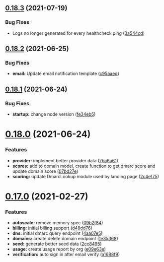 ## [0.18.3](https://github.com/bsord/rcvr-api/compare/0.18.2...0.18.3) (2021-07-19)


### Bug Fixes

* Logs no longer generated for every healthcheck ping ([3a544cd](https://github.com/bsord/rcvr-api/commit/3a544cd798d0cfbd2834f5df16f8a5ecf07c22bc))



## [0.18.2](https://github.com/bsord/rcvr-api/compare/0.18.1...0.18.2) (2021-06-25)


### Bug Fixes

* **email:** Update email notification template ([c95aaed](https://github.com/bsord/rcvr-api/commit/c95aaed09420c21d9041c1818dbc4c989ead9cb5))



## [0.18.1](https://github.com/bsord/rcvr-api/compare/0.18.0...0.18.1) (2021-06-24)


### Bug Fixes

* **startup:** change node version ([fe34eb5](https://github.com/bsord/rcvr-api/commit/fe34eb5eb91bd1e9258cb8b27766389607bf0136))



# [0.18.0](https://github.com/bsord/rcvr-api/compare/0.17.0...0.18.0) (2021-06-24)


### Features

* **provider:** implement better provider data ([7ba6a61](https://github.com/bsord/rcvr-api/commit/7ba6a612412220d164663d84758663611806efb4))
* **scores:** add to domain model, create function to get dmarc score and update domain score ([07bd27e](https://github.com/bsord/rcvr-api/commit/07bd27e069012fb961f65fa9a8d91e11c59f601d))
* **scoring:** update DmarcLookup module used by landing page ([2c4e175](https://github.com/bsord/rcvr-api/commit/2c4e175f33261414e55d1644acbb89624ab4d1a8))



# [0.17.0](https://github.com/bsord/rcvr-api/compare/0.16.0...0.17.0) (2021-02-27)


### Features

* **autoscale:** remove memory spec ([09b2f84](https://github.com/bsord/rcvr-api/commit/09b2f84f28b10ac86d11605bedc2e907a85820a6))
* **billing:** initial billing support ([d48dd76](https://github.com/bsord/rcvr-api/commit/d48dd76560fcb69d9e9fcd63fa83623d2198bf6a))
* **dns:** initial dmarc query endpoint ([4aa07e5](https://github.com/bsord/rcvr-api/commit/4aa07e589fe5aa1f624ef7f8cf648d7c0d5dbb32))
* **domains:** create delete domain endpoint ([1e35368](https://github.com/bsord/rcvr-api/commit/1e3536893ee04ffc9d3f59f977f30ec0fc0af14e))
* **seed:** generate better seed data ([2cc8495](https://github.com/bsord/rcvr-api/commit/2cc849571ddf551625ca06dbdad8b40886f2df4b))
* **usage:** create usage report by org ([e09e63e](https://github.com/bsord/rcvr-api/commit/e09e63e72633f2d4b3e9b609cc21aa509763499a))
* **verification:** auto sign in after email verify ([a1688f9](https://github.com/bsord/rcvr-api/commit/a1688f9b6dbbd602a8e0208e494b39a1e20f41dc))



